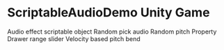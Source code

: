 # ScriptableAudioDemo Unity Game
Audio effect scriptable object
Random pick audio
Random pitch
Property Drawer range slider
Velocity based pitch bend
